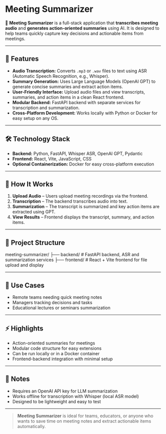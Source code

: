 # Meeting Summarizer

🎤 **Meeting Summarizer** is a full-stack application that **transcribes meeting audio** and **generates action-oriented summaries** using AI. It is designed to help teams quickly capture key decisions and actionable items from meetings.

---

## 🌟 Features

- **Audio Transcription:** Converts `.mp3` or `.wav` files to text using ASR (Automatic Speech Recognition, e.g., Whisper).  
- **Summary Generation:** Uses Large Language Models (OpenAI GPT) to generate concise summaries and extract action items.  
- **User-Friendly Interface:** Upload audio files and view transcripts, summaries, and action items in a clean React frontend.  
- **Modular Backend:** FastAPI backend with separate services for transcription and summarization.  
- **Cross-Platform Development:** Works locally with Python or Docker for easy setup on any OS.

---

## 🛠️ Technology Stack

- **Backend:** Python, FastAPI, Whisper ASR, OpenAI GPT, Pydantic  
- **Frontend:** React, Vite, JavaScript, CSS  
- **Optional Containerization:** Docker for easy cross-platform execution

---

## 🚀 How It Works

1. **Upload Audio** – Users upload meeting recordings via the frontend.  
2. **Transcription** – The backend transcribes audio into text.  
3. **Summarization** – The transcript is summarized and key action items are extracted using GPT.  
4. **View Results** – Frontend displays the transcript, summary, and action items.

---

## 📁 Project Structure
meeting-summarizer/
├── backend/ # FastAPI backend, ASR and summarization services
├── frontend/ # React + Vite frontend for file upload and display


---

## 🎯 Use Cases

- Remote teams needing quick meeting notes  
- Managers tracking decisions and tasks  
- Educational lectures or seminars summarization  

---

## ⚡ Highlights

- Action-oriented summaries for meetings  
- Modular code structure for easy extensions  
- Can be run locally or in a Docker container  
- Frontend-backend integration with minimal setup

---

## 📌 Notes

- Requires an OpenAI API key for LLM summarization  
- Works offline for transcription with Whisper (local ASR model)  
- Designed to be lightweight and easy to test  

---

> **Meeting Summarizer** is ideal for teams, educators, or anyone who wants to save time on meeting notes and extract actionable items automatically.
